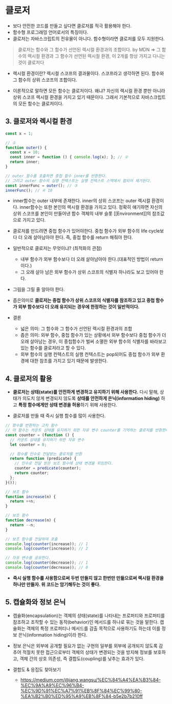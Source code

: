 # 클로저
- 보다 안전한 코드를 만들고 싶다면 클로저를 적극 활용해야 한다.
- 함수형 프로그래밍 언어로서의 특징이다. 
- 클로저는 자바스크립트의 전유물이 아니다. 함수형이라면 클로저를 모두 지원한다.

> 클로저는 함수와 그 함수가 선언된 렉시컬 환경과의 조합이다. by MDN => 그 함수의 렉시컬 환경과 그 함수가 선언된 렉시컬 환경, 이 2개를 항상 가지고 다니는 것이 클로저다
- 렉시컬 환경이란? 렉시컬 스코프의 결과물이다. 스코프라고 생각하면 된다. 함수와 그 함수의 상위 스코프의 조합이다.

- 이론적으로 말하면 모든 함수는 클로저이다. 왜냐? 자신의 렉시컬 환경 뿐만 아니라 상위 스코프 렉시컬 환경을 가지고 있기 때문이다. 그래서 기본적으로 자바스크립트의 모든 함수는 클로저이다.

## 3. 클로저와 렉시컬 환경
```js
const x = 1;

// ①
function outer() {
  const x = 10;
  const inner = function () { console.log(x); }; // ②
  return inner;
}

// outer 함수를 호출하면 중첩 함수 inner를 반환한다.
// 그리고 outer 함수의 실행 컨텍스트는 실행 컨텍스트 스택에서 팝되어 제거된다.
const innerFunc = outer(); // ③
innerFunc(); // ④ 10
```

- inner함수는 outer 내부에 존재한다. inner의 상위 스코프는 outer 렉시컬 환경이다. inner함수는 또한 본인의 렉시컬 환경을 가지고 있다. 정확히 얘기하면 자신의 상위 스코프를 본인이 만들어낸 함수 객체의 내부 슬롯 [[Environment]]의 참조값으로 가지고 있다.


- 클로저를 만드려면 중첩 함수가 있어야한다. 중첩 함수가 외부 함수의 life cycle보다 더 오래 살아남아야 한다. 즉, 중첩 함수를 return 해줘야 한다.
- 일반적으로 클로저는 무엇이냐? (최적화의 관점)
  - 내부 함수가 외부 함수보다 더 오래 살아남아야 한다.(대표적인 방법이 return 이다.)
  - 그 오래 살아 남은 외부 함수가 상위 스코프의 식별자 하나라도 보고 있어야 한다.

- 그림을 그릴 줄 알아야 한다.
- 좁은의미로 **클로저는 중첩 함수가 상위 스코프의 식별자를 참조하고 있고 중첩 함수가 외부 함수보다 더 오래 유지되는 경우에 한정하는 것이 일반적이다.**

- 결론
  - 넓은 의미: 그 함수와 그 함수가 선언된 렉시컬 환경과의 조합
  - 좁은 의미: 외부 함수, 중첩 함수가 있는 상황에서 외부 함수보다 중첩 함수가 더 오래 살아남는 경우, 이 중첩함수가 벌써 소멸한 외부 함수의 식별자를 바라보고 있는 함수를 클로저라고 할 수 있다.
  - 외부 함수의 실행 컨텍스트의 실행 컨텍스트는 pop되어도 중첩 함수가 외부 환경에 대한 참조를 가지고 있기 때문에 발생한다.


## 4. 클로저의 활용
- **클로저는 상태(state)를 안전하게 변경하고 유지하기 위해 사용한다.** 다시 말해, 상태가 의도치 않게 변경되지 않도록 **상태를 안전하게 은닉(information hiding)** 하고 **특정 함수에게만 상태 변경을 허용**하기 위해 사용한다.


- 클로저를 만들 때 즉시 실행 함수를 많이 사용한다. 
```js
// 함수를 반환하는 고차 함수
// 이 함수는 카운트 상태를 유지하기 위한 자유 변수 counter를 기억하는 클로저를 반환한다.
const counter = (function () {
  // 카운트 상태를 유지하기 위한 자유 변수
  let counter = 0;

  // 함수를 인수로 전달받는 클로저를 반환
  return function (predicate) {
    // 인수로 전달 받은 보조 함수에 상태 변경을 위임한다.
    counter = predicate(counter);
    return counter;
  };
}());

// 보조 함수
function increase(n) {
  return ++n;
}

// 보조 함수
function decrease(n) {
  return --n;
}

// 보조 함수를 전달하여 호출
console.log(counter(increase)); // 1
console.log(counter(increase)); // 2

// 자유 변수를 공유한다.
console.log(counter(decrease)); // 1
console.log(counter(decrease)); // 0
```
- **즉시 실행 함수를 사용함으로써 두번 만들지 않고 한번만 만듦으로써 렉시컬 환경을 하나만 만들자. 위 코드는 암기해두는 것이 좋다.**

## 5. 캡슐화와 정보 은닉
- 캡슐화(encapsulation)는 객체의 상태(state)를 나타내는 프로퍼티와 프로퍼티를 참조하고 조작할 수 있는 동작(behavior)인 메서드를 하나로 묶는 것을 말한다. 캡슐화는 객체의 특정 프로퍼티나 메서드를 감출 목적으로 사용하기도 하는데 이를 정보 은닉(information hiding)이라 한다.

- 정보 은닉은 외부에 공개할 필요가 없는 구현의 일부를 외부에 공개되지 않도록 감추어 적절치 못한 접근으로부터 객체의 상태가 변경되는 것을 방지해 정보를 보호하고, 객체 간의 상호 의존성, 즉 결합도(coupling)를 낮추는 효과가 있다.


- 결합도 & 응집도 찾아보기
  - https://medium.com/@jang.wangsu/%EC%84%A4%EA%B3%84-%EC%9A%A9%EC%96%B4-%EC%9D%91%EC%A7%91%EB%8F%84%EC%99%80-%EA%B2%B0%ED%95%A9%EB%8F%84-b5e2b7b210ff

